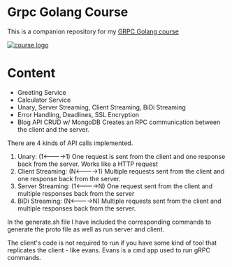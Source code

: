 # Grpc Golang Course

This is a companion repository for my [GRPC Golang course](http://bit.ly/grpc-golang-github)

[![course logo](https://udemy-images.udemy.com/course/480x270/1685664_10e0_4.jpg)](http://bit.ly/grpc-golang-github)

# Content

- Greeting Service
- Calculator Service
- Unary, Server Streaming, Client Streaming, BiDi Streaming
- Error Handling, Deadlines, SSL Encryption
- Blog API CRUD w/ MongoDB
Creates an RPC communication between the client and the server.

There are 4 kinds of API calls implemented.
1. Unary: (1<---->1) One request is sent from the client and one response back from the server. Works like a HTTP request 
2. Client Streaming: (N<---->1) Multiple requests sent from the client and one response back from the server.
3. Server Streaming: (1<---->N) One request sent from the client and multiple responses back from the server
4. BiDi Streaming: (N<---->N) Multiple requests sent from the client and multiple responses back from the server.

In the generate.sh file I have included the corresponding commands to generate the proto file as well as run server and client.

The client's code is not required to run if you have some kind of tool that replicates the client - like evans.
Evans is a cmd app used to run gRPC commands.